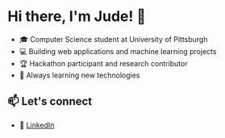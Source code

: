 # Hi there, I'm Jude! 👋

- 🎓 Computer Science student at University of Pittsburgh
- 💻 Building web applications and machine learning projects
- 🏆 Hackathon participant and research contributor
- 🚀 Always learning new technologies

## 📫 Let's connect
- 💼 [LinkedIn](https://linkedin.com/in/jude-gilligan/)
